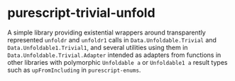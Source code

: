 # purescript-trivial-unfold

A simple library providing existential wrappers around transparently represented `unfoldr` and `unfoldr1` calls in `Data.Unfoldable.Trivial` and `Data.Unfoldable1.Trivial1`, and several utilities using them in `Data.Unfoldable.Trivial.Adapter` intended as adapters from functions in other libraries with polymorphic `Unfoldable a` or `Unfoldable1 a` result types such as `upFromIncluding` in `purescript-enums`.
